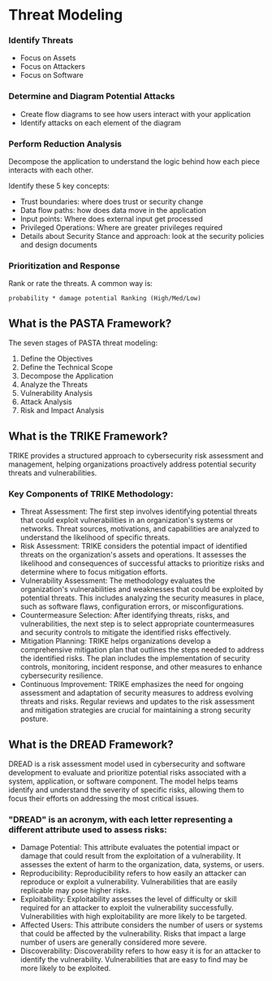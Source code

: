 # Threat Modeling

### Identify Threats
- Focus on Assets
- Focus on Attackers
- Focus on Software

### Determine and Diagram Potential Attacks
- Create flow diagrams to see how users interact with your application
- Identify attacks on each element of the diagram

### Perform Reduction Analysis
Decompose the application to understand the logic behind how each piece interacts with each other. 

Identify these 5 key concepts: 
- Trust boundaries: where does trust or security change
- Data flow paths: how does data move in the application
- Input points: Where does external input get processed
- Privileged Operations: Where are greater privileges required
- Details about Security Stance and approach: look at the security policies and design documents

### Prioritization and Response
Rank or rate the threats. A common way is:  
```
probability * damage potential Ranking (High/Med/Low)
```



## What is the PASTA Framework?
The seven stages of PASTA threat modeling:
1. Define the Objectives
2. Define the Technical Scope
3. Decompose the Application
4. Analyze the Threats
5. Vulnerability Analysis
6. Attack Analysis
7. Risk and Impact Analysis

## What is the TRIKE Framework?
TRIKE provides a structured approach to cybersecurity risk assessment and management, helping organizations proactively address potential security threats and vulnerabilities.

### Key Components of TRIKE Methodology:

- Threat Assessment: The first step involves identifying potential threats that could exploit vulnerabilities in an organization's systems or networks. Threat sources, motivations, and capabilities are analyzed to understand the likelihood of specific threats.
- Risk Assessment: TRIKE considers the potential impact of identified threats on the organization's assets and operations. It assesses the likelihood and consequences of successful attacks to prioritize risks and determine where to focus mitigation efforts.
- Vulnerability Assessment: The methodology evaluates the organization's vulnerabilities and weaknesses that could be exploited by potential threats. This includes analyzing the security measures in place, such as software flaws, configuration errors, or misconfigurations.
- Countermeasure Selection: After identifying threats, risks, and vulnerabilities, the next step is to select appropriate countermeasures and security controls to mitigate the identified risks effectively.
- Mitigation Planning: TRIKE helps organizations develop a comprehensive mitigation plan that outlines the steps needed to address the identified risks. The plan includes the implementation of security controls, monitoring, incident response, and other measures to enhance cybersecurity resilience.
- Continuous Improvement: TRIKE emphasizes the need for ongoing assessment and adaptation of security measures to address evolving threats and risks. Regular reviews and updates to the risk assessment and mitigation strategies are crucial for maintaining a strong security posture.

## What is the DREAD Framework?
DREAD is a risk assessment model used in cybersecurity and software development to evaluate and prioritize potential risks associated with a system, application, or software component. The model helps teams identify and understand the severity of specific risks, allowing them to focus their efforts on addressing the most critical issues.

### "DREAD" is an acronym, with each letter representing a different attribute used to assess risks:

- Damage Potential: This attribute evaluates the potential impact or damage that could result from the exploitation of a vulnerability. It assesses the extent of harm to the organization, data, systems, or users.
- Reproducibility: Reproducibility refers to how easily an attacker can reproduce or exploit a vulnerability. Vulnerabilities that are easily replicable may pose higher risks.
- Exploitability: Exploitability assesses the level of difficulty or skill required for an attacker to exploit the vulnerability successfully. Vulnerabilities with high exploitability are more likely to be targeted.
- Affected Users: This attribute considers the number of users or systems that could be affected by the vulnerability. Risks that impact a large number of users are generally considered more severe.
- Discoverability: Discoverability refers to how easy it is for an attacker to identify the vulnerability. Vulnerabilities that are easy to find may be more likely to be exploited.

